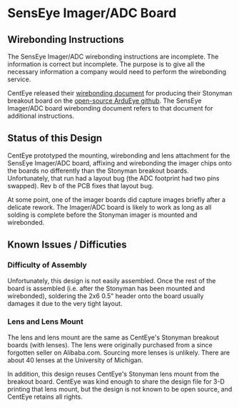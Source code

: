 # SensEye Imager/ADC Board

## Wirebonding Instructions

The SensEye Imager/ADC wirebonding instructions are incomplete.  The information is correct but incomplete.  The purpose is to give all the necessary information a company would need to perform the wirebonding service.

CentEye released their [wirebonding document](https://github.com/ArduEye/ArduEyeDocs/blob/master/COB_Centeye_ArdueyeStonymanA.pdf) for producing their Stonyman breakout board on the [open-source ArduEye github](https://github.com/ArduEye/ArduEyeDocs).  The SensEye Imager/ADC board wirebonding document refers to that document for additional instructions.

## Status of this Design

CentEye prototyped the mounting, wirebonding and lens attachment for the SensEye Imager/ADC board, affixing and wirebonding the imager chips onto the boards no differently than the Stonyman breakout boards.  Unfortunately, that run had a layout bug (the ADC footprint had two pins swapped).  Rev b of the PCB fixes that layout bug.

At some point, one of the imager boards did capture images briefly after a delicate rework.  The Imager/ADC board is likely to work as long as all solding is complete before the Stonyman imager is mounted and wirebonded.

## Known Issues / Difficuties

### Difficulty of Assembly

Unfortunately, this design is not easily assembled.  Once the rest of the board is assembled (i.e. after the Stonyman has been mounted and wirebonded), soldering the 2x6 0.5" header onto the board usually damages it due to the very tight layout.

### Lens and Lens Mount

The lens and lens mount are the same as CentEye's Stonyman breakout boards (with lenses).  The lens were originally purchased from a since forgotten seller on Alibaba.com.  Sourcing more lenses is unlikely.  There are about 40 lenses at the University of Michigan.

In addition, this design reuses CentEye's Stonyman lens mount from the breakout board.  CentEye was kind enough to share the design file for 3-D printing that lens mount, but the design is not known to be open source, and CentEye retains all rights.